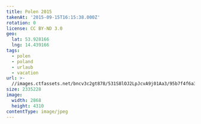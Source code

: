 ```yaml
---
title: Polen 2015
takenAt: '2015-09-15T16:15:38.000Z'
rotation: 0
license: CC BY-ND 3.0
geo:
  lat: 53.928166
  lng: 14.439166
tags:
  - polen
  - poland
  - urlaub
  - vacation
url: >-
  //images.ctfassets.net/bncv3c2gt878/531S8lOJ2LpJcvA9j01Aa3/95b7f4f6a377262cb9d10302e0dd2ea9/polen-2015_25657158240_o
size: 2335228
image:
  width: 2868
  height: 4310
contentType: image/jpeg
---
```


